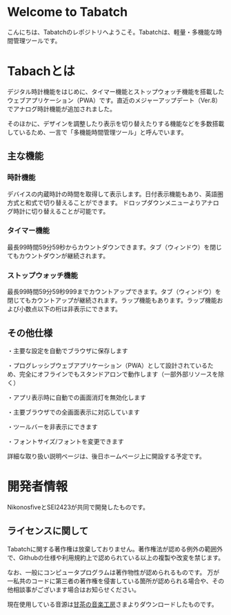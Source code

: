 # Welcome to Tabatch

こんにちは、Tabatchのレポジトリへようこそ。Tabatchは、軽量・多機能な時間管理ツールです。


# Tabachとは

デジタル時計機能をはじめに、タイマー機能とストップウォッチ機能を搭載したウェブアプリケーション（PWA）です。直近のメジャーアップデート（Ver.8）でアナログ時計機能が追加されました。

そのほかに、デザインを調整したり表示を切り替えたりする機能などを多数搭載しているため、一言で「多機能時間管理ツール」と呼んでいます。

## 主な機能
### 時計機能

デバイスの内蔵時計の時間を取得して表示します。日付表示機能もあり、英語圏方式と和式で切り替えることができます。
ドロップダウンメニューよりアナログ時計に切り替えることが可能です。

### タイマー機能

最長99時間59分59秒からカウントダウンできます。タブ（ウィンドウ）を閉じてもカウントダウンが継続されます。

### ストップウォッチ機能

最長99時間59分59秒999までカウントアップできます。タブ（ウィンドウ）を閉じてもカウントアップが継続されます。ラップ機能もあります。ラップ機能および小数点以下の桁は非表示にできます。

## その他仕様

・主要な設定を自動でブラウザに保存します

・プログレッシブウェブアプリケーション（PWA）として設計されているため、完全にオフラインでもスタンドアロンで動作します（一部外部リソースを除く）

・アプリ表示時に自動での画面消灯を無効化します

・主要ブラウザでの全画面表示に対応しています

・ツールバーを非表示にできます

・フォントサイズ/フォントを変更できます

詳細な取り扱い説明ページは、後日ホームページ上に開設する予定です。

# 開発者情報

NikonosfiveとSEI2423が共同で開発したものです。

## ライセンスに関して

Tabatchに関する著作権は放棄しておりません。著作権法が認める例外の範囲外で、Githubの仕様や利用規約上で認められている以上の複製や改変を禁じます。

なお、一般にコンピュータプログラムは著作物性が認められるものです。
万が一私共のコードに第三者の著作権を侵害している箇所が認められる場合や、その他相談事がございます場合はお知らせください。

現在使用している音源は[甘茶の音楽工房](https://amachamusic.chagasi.com/)さまよりダウンロードしたものです。

